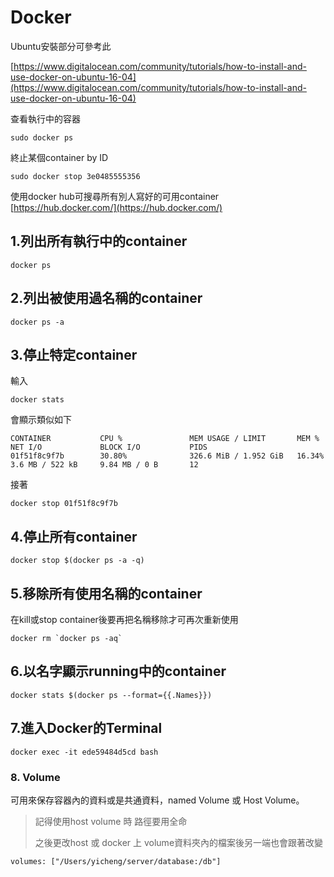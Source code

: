 # Docker

Ubuntu安裝部分可參考此

[https://www.digitalocean.com/community/tutorials/how-to-install-and-use-docker-on-ubuntu-16-04](https://www.digitalocean.com/community/tutorials/how-to-install-and-use-docker-on-ubuntu-16-04)

查看執行中的容器

```text
sudo docker ps
```

終止某個container by ID

```text
sudo docker stop 3e0485555356
```

使用docker hub可搜尋所有別人寫好的可用container  
[https://hub.docker.com/](https://hub.docker.com/)

## 1.列出所有執行中的container

```text
docker ps
```

## 2.列出被使用過名稱的container

```text
docker ps -a
```

## 3.停止特定container

輸入

```text
docker stats
```

會顯示類似如下

```text
CONTAINER           CPU %               MEM USAGE / LIMIT       MEM %               NET I/O             BLOCK I/O           PIDS
01f51f8c9f7b        30.80%              326.6 MiB / 1.952 GiB   16.34%              3.6 MB / 522 kB     9.84 MB / 0 B       12
```

接著

```text
docker stop 01f51f8c9f7b
```

## 4.停止所有container

```text
docker stop $(docker ps -a -q)
```

## 5.移除所有使用名稱的container

在kill或stop container後要再把名稱移除才可再次重新使用

```text
docker rm `docker ps -aq`
```

## 6.以名字顯示running中的container

```text
docker stats $(docker ps --format={{.Names}})
```

## 7.進入Docker的Terminal

```text
docker exec -it ede59484d5cd bash
```

### 8. Volume

可用來保存容器內的資料或是共通資料，named Volume 或 Host Volume。

> 記得使用host volume 時 路徑要用全命 
>
> 之後更改host 或 docker 上 volume資料夾內的檔案後另一端也會跟著改變

```text
volumes: ["/Users/yicheng/server/database:/db"]
```

